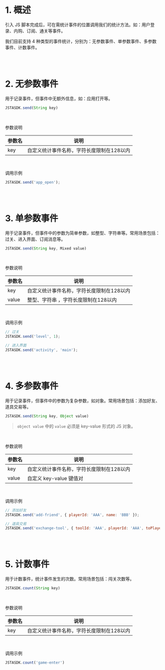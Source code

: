 
# 1. 概述
引入 JS 脚本完成后，可在需统计事件的位置调用我们的统计方法。如：用户登录、内购、订阅、通关等事件。

我们目前支持 4 种类型的事件统计，分别为：无参数事件、单参数事件、多参数事件、计数事件。

<br></br>

# 2. 无参数事件
用于记录事件，但事件中无额外信息，如：应用打开等。

```javascript
JSTASDK.send(String key)
```
</br>

参数说明

|参数名  |说明  |
|:----  |-----  |
|key  |自定义统计事件名称，字符长度限制在128以内  |
</br>

调用示例

```javascript
JSTASDK.send('app_open');
```


<br></br>

# 3. 单参数事件
用于记录事件，但事件中的参数为简单参数，如整型、字符串等。常用场景包括：过关、进入界面、订阅消息等。

```javascript
JSTASDK.send(String key, Mixed value)
```
</br>

参数说明

|参数名  |说明  |
|:----  |-----  |
|key  |自定义统计事件名称，字符长度限制在128以内  |
|value  |整型、字符串 ，字符长度限制在128以内  |
</br>

调用示例

```javascript
// 过关
JSTASDK.send('level', 1);

// 进入界面
JSTASDK.send('activity', 'main');
```


<br></br>

# 4. 多参数事件
用于记录事件，但事件中的参数为复杂参数，如对象。常用场景包括：添加好友、道具交易等。

```javascript
JSTASDK.send(String key, Object value)
```
> `object value` 中的 `value` 必须是 key-value 形式的 JS 对象。

</br>

参数说明

|参数名  |说明  |
|:----  |-----  |
|key  |自定义统计事件名称，字符长度限制在128以内  |
|value  |自定义 key-value 键值对  |
</br>

调用示例

```javascript
// 添加好友
JSTASDK.send('add-friend', { playerId: 'AAA', name: 'BBB' });

// 道具交易
JSTASDK.send('exchange-tool', { toolId: 'AAA', playerId: 'AAA', toPlayerId: 'BBB', name: 'BBB' });
```


<br></br>

# 5. 计数事件
用于计数事件，统计事件发生的次数。常用场景包括：闯关次数等。

```javascript
JSTASDK.count(String key)
```

</br>

参数说明

|参数名  |说明  |
|:----  |-----  |
|key  |自定义统计事件名称，字符长度限制在128以内  |
</br>

调用示例

```javascript
JSTASDK.count('game-enter')
```




